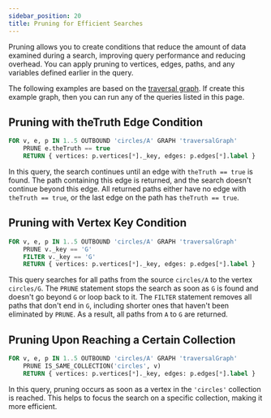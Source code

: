 ```yaml
---
sidebar_position: 20
title: Pruning for Efficient Searches
---
```


Pruning allows you to create conditions that reduce the amount of data examined during a search, improving query performance and reducing overhead. You can apply pruning to vertices, edges, paths, and any variables defined earlier in the query.

The following examples are based on the [traversal graph](../../graph-examples/example-graphs#the-traversal-graph). If create this example graph, then you can run any of the queries listed in this page.

## Pruning with theTruth Edge Condition

```sql
FOR v, e, p IN 1..5 OUTBOUND 'circles/A' GRAPH 'traversalGraph'
    PRUNE e.theTruth == true
    RETURN { vertices: p.vertices[*]._key, edges: p.edges[*].label }
```

In this query, the search continues until an edge with `theTruth == true` is found. The path containing this edge is returned, and the search doesn't continue beyond this edge. All returned paths either have no edge with `theTruth == true`, or the last edge on the path has `theTruth == true`.

## Pruning with Vertex Key Condition

```sql
FOR v, e, p IN 1..5 OUTBOUND 'circles/A' GRAPH 'traversalGraph'
    PRUNE v._key == 'G'
    FILTER v._key == 'G'
    RETURN { vertices: p.vertices[*]._key, edges: p.edges[*].label }
```

This query searches for all paths from the source `circles/A` to the vertex `circles/G`. The `PRUNE` statement stops the search as soon as `G` is found and doesn't go beyond `G` or loop back to it. The `FILTER` statement removes all paths that don't end in `G`, including shorter ones that haven't been eliminated by `PRUNE`. As a result, all paths from `A` to `G` are returned.

## Pruning Upon Reaching a Certain Collection

```sql
FOR v, e, p IN 1..5 OUTBOUND 'circles/A' GRAPH 'traversalGraph'
    PRUNE IS_SAME_COLLECTION('circles', v)
    RETURN { vertices: p.vertices[*]._key, edges: p.edges[*].label }
```

In this query, pruning occurs as soon as a vertex in the `'circles'` collection is reached. This helps to focus the search on a specific collection, making it more efficient.

